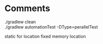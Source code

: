 # Comments
./gradlew clean   
 ./gradlew automationTest -DType=perallelTest

static for location fixed memory location

